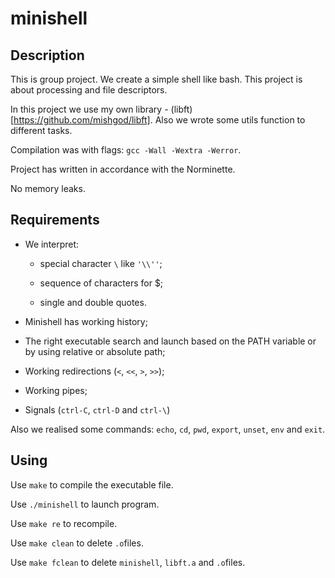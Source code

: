 # minishell

## Description

This is group project. We create a simple shell like bash. This project is about processing and file descriptors.


In this project we use my own library - (libft)[https://github.com/mishgod/libft]. Also we wrote some utils function to different tasks.

Compilation was with flags: `gcc -Wall -Wextra -Werror`.

Project has written in accordance with the Norminette. 

No memory leaks.

## Requirements

* We interpret:  

    * special character `\` like `'\\''`; 

    * sequence of characters for $;

    * single and double quotes.

* Minishell has working history;


* The right executable search and launch based on the PATH variable or by using
relative or absolute path;


* Working redirections (`<`, `<<`, `>`, `>>`);


* Working pipes;


* Signals (`ctrl-C`, `ctrl-D` and `ctrl-\`)

Also we realised some commands: `echo`, `cd`, `pwd`, `export`, `unset`, `env` and `exit`. 

## Using

Use `make` to compile the executable file.

Use `./minishell` to launch program.

Use `make re` to recompile.

Use `make clean` to delete `.o`files.

Use `make fclean` to delete `minishell`, `libft.a` and `.o`files.